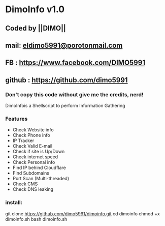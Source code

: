 # DimoInfo v1.0
## Coded by ||DIMO||
## mail: eldimo5991@porotonmail.com
## FB  : https://www.facebook.com/DIMO5991
## github : https://github.com/dimo5991
### Don't copy this code without give me the credits, nerd! 

DimoInfois a Shellscript to perform Information Gathering 

### Features
- Check Website info
- Check Phone info
- IP Tracker
- Check Valid E-mail
- Check if site is Up/Down
- Check internet speed
- Check Personal info
- Find IP behind Cloudflare
- Find Subdomains
- Port Scan (Multi-threaded)
- Check CMS
- Check DNS leaking
### install:

git clone https://github.com/dimo5991/dimoinfo.git
cd dimoinfo
chmod +x dimoinfo.sh
bash dimoinfo.sh





